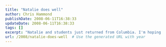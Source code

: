```yaml
---
title: "Natalie does well"
author: Chris Hammond
publishDate: 2008-06-11T16:38:33
updateDate: 2008-06-11T16:38:33
tags: []
excerpt: "Natalie and students just returned from Columbia. I'm hoping to get more details when she wakes up tomorrow, but I know she did very well this weekend!"
url: /2008/natalie-does-well  # Use the generated URL with year
---
```


